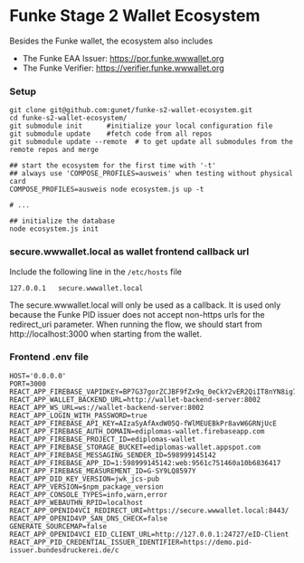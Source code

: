 # Funke Stage 2 Wallet Ecosystem

Besides the Funke wallet, the ecosystem also includes
* The Funke EAA Issuer: https://por.funke.wwwallet.org
* The Funke Verifier: https://verifier.funke.wwwallet.org


### Setup



```
git clone git@github.com:gunet/funke-s2-wallet-ecosystem.git
cd funke-s2-wallet-ecosystem/
git submodule init      #initialize your local configuration file
git submodule update    #fetch code from all repos
git submodule update --remote  # to get update all submodules from the remote repos and merge

## start the ecosystem for the first time with '-t'
## always use 'COMPOSE_PROFILES=ausweis' when testing without physical card
COMPOSE_PROFILES=ausweis node ecosystem.js up -t

# ...

## initialize the database
node ecosystem.js init
```


### secure.wwwallet.local as wallet frontend callback url

Include the following line in the `/etc/hosts` file

```
127.0.0.1	secure.wwwallet.local
```

The secure.wwwallet.local will only be used as a callback. It is used only because the Funke PID issuer does not accept non-https urls for the redirect_uri parameter. When running the flow, we should start from http://localhost:3000 when starting from the wallet.

### Frontend .env file


```
HOST='0.0.0.0'
PORT=3000
REACT_APP_FIREBASE_VAPIDKEY=BP7G37gorZCJBF9fZx9q_0eCkY2vER2QiIT8nYN8ig7CMcFMI2MQmGkVsYhZsnJHLwpQVqPtGDxSMhjjDAtGBFw
REACT_APP_WALLET_BACKEND_URL=http://wallet-backend-server:8002
REACT_APP_WS_URL=ws://wallet-backend-server:8002
REACT_APP_LOGIN_WITH_PASSWORD=true
REACT_APP_FIREBASE_API_KEY=AIzaSyAfAxdW05Q-fWlMEUEBkPr8avW6GRNjUcE
REACT_APP_FIREBASE_AUTH_DOMAIN=ediplomas-wallet.firebaseapp.com
REACT_APP_FIREBASE_PROJECT_ID=ediplomas-wallet
REACT_APP_FIREBASE_STORAGE_BUCKET=ediplomas-wallet.appspot.com
REACT_APP_FIREBASE_MESSAGING_SENDER_ID=598999145142
REACT_APP_FIREBASE_APP_ID=1:598999145142:web:9561c751460a10b6836417
REACT_APP_FIREBASE_MEASUREMENT_ID=G-SY9LQ8597Y
REACT_APP_DID_KEY_VERSION=jwk_jcs-pub
REACT_APP_VERSION=$npm_package_version
REACT_APP_CONSOLE_TYPES=info,warn,error
REACT_APP_WEBAUTHN_RPID=localhost
REACT_APP_OPENID4VCI_REDIRECT_URI=https://secure.wwwallet.local:8443/
REACT_APP_OPENID4VP_SAN_DNS_CHECK=false
GENERATE_SOURCEMAP=false
REACT_APP_OPENID4VCI_EID_CLIENT_URL=http://127.0.0.1:24727/eID-Client
REACT_APP_PID_CREDENTIAL_ISSUER_IDENTIFIER=https://demo.pid-issuer.bundesdruckerei.de/c
```

